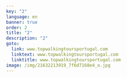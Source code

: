 ```yaml
---
key: "2"
language: en
banner: true
order: 2
title: "2"
description: "2"
goto:
  link: www.topwalkingtoursportugal.com
  linktext: www.topwalkingtoursportugal.com
  linktitle: www.topwalkingtoursportugal.com
image: /img/21632213919_7f6d7168e4_o.jpg
---
```

